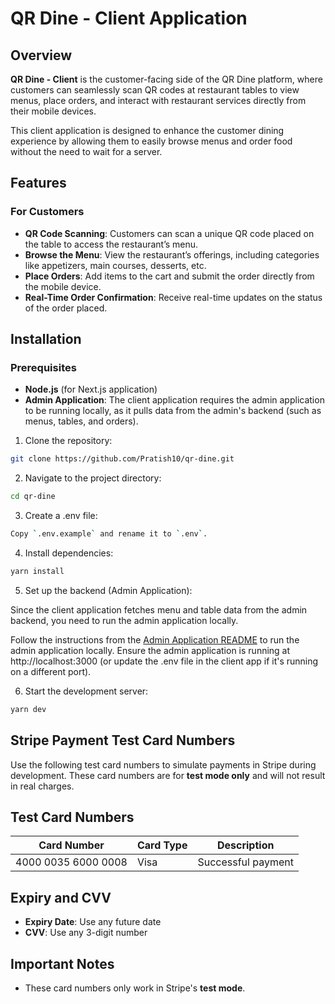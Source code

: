 # QR Dine - Client Application

## Overview

**QR Dine - Client** is the customer-facing side of the QR Dine platform, where customers can seamlessly scan QR codes at restaurant tables to view
menus, place orders, and interact with restaurant services directly from their mobile devices.

This client application is designed to enhance the customer dining experience by allowing them to easily browse menus and order food without the need
to wait for a server.

## Features

### For Customers

- **QR Code Scanning**: Customers can scan a unique QR code placed on the table to access the restaurant’s menu.
- **Browse the Menu**: View the restaurant’s offerings, including categories like appetizers, main courses, desserts, etc.
- **Place Orders**: Add items to the cart and submit the order directly from the mobile device.
- **Real-Time Order Confirmation**: Receive real-time updates on the status of the order placed.

## Installation

### Prerequisites

- **Node.js** (for Next.js application)
- **Admin Application**: The client application requires the admin application to be running locally, as it pulls data from the admin's backend (such
  as menus, tables, and orders).

1. Clone the repository:

```bash
git clone https://github.com/Pratish10/qr-dine.git
```

2. Navigate to the project directory:

```bash
cd qr-dine
```

3. Create a .env file:

```bash
Copy `.env.example` and rename it to `.env`.
```

4. Install dependencies:

```bash
yarn install
```

5. Set up the backend (Admin Application):

Since the client application fetches menu and table data from the admin backend, you need to run the admin application locally.

Follow the instructions from the [Admin Application README](https://github.com/Pratish10/qr-dine?tab=readme-ov-file#readme) to run the admin
application locally. Ensure the admin application is running at http://localhost:3000 (or update the .env file in the client app if it's running on a
different port).

6. Start the development server:

```bash
yarn dev
```

## Stripe Payment Test Card Numbers
Use the following test card numbers to simulate payments in Stripe during development. These card numbers are for **test mode only** and will not result in real charges.

## Test Card Numbers
| **Card Number**        | **Card Type**     | **Description**                        |
|------------------------|-------------------|----------------------------------------|
| 4000 0035 6000 0008    | Visa              | Successful payment                     |

## Expiry and CVV
- **Expiry Date**: Use any future date  
- **CVV**: Use any 3-digit number

## Important Notes
- These card numbers only work in Stripe's **test mode**. 
